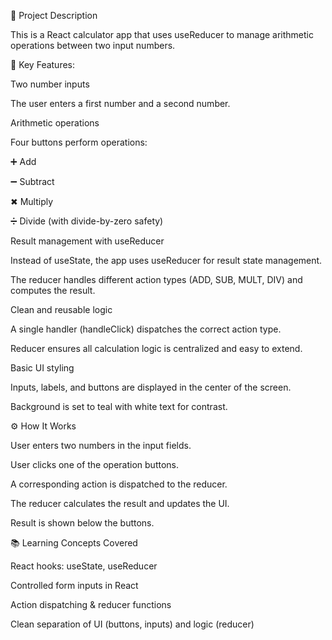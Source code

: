 📘 Project Description

This is a React calculator app that uses useReducer to manage arithmetic operations between two input numbers.

🔑 Key Features:

Two number inputs

The user enters a first number and a second number.

Arithmetic operations

Four buttons perform operations:

➕ Add

➖ Subtract

✖ Multiply

➗ Divide (with divide-by-zero safety)

Result management with useReducer

Instead of useState, the app uses useReducer for result state management.

The reducer handles different action types (ADD, SUB, MULT, DIV) and computes the result.

Clean and reusable logic

A single handler (handleClick) dispatches the correct action type.

Reducer ensures all calculation logic is centralized and easy to extend.

Basic UI styling

Inputs, labels, and buttons are displayed in the center of the screen.

Background is set to teal with white text for contrast.

⚙️ How It Works

User enters two numbers in the input fields.

User clicks one of the operation buttons.

A corresponding action is dispatched to the reducer.

The reducer calculates the result and updates the UI.

Result is shown below the buttons.

📚 Learning Concepts Covered

React hooks: useState, useReducer

Controlled form inputs in React

Action dispatching & reducer functions

Clean separation of UI (buttons, inputs) and logic (reducer)
